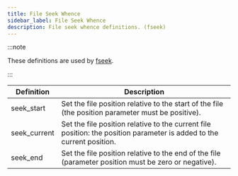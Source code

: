```yaml
---
title: File Seek Whence
sidebar_label: File Seek Whence
description: File seek whence definitions. (fseek)
---
```


:::note

These definitions are used by [fseek](../functions/fseek).

:::

| Definition   | Description                                                                                                           |
| ------------ | --------------------------------------------------------------------------------------------------------------------- |
| seek_start   | Set the file position relative to the start of the file (the position parameter must be positive).                    |
| seek_current | Set the file position relative to the current file position: the position parameter is added to the current position. |
| seek_end     | Set the file position relative to the end of the file (parameter position must be zero or negative).                  |
